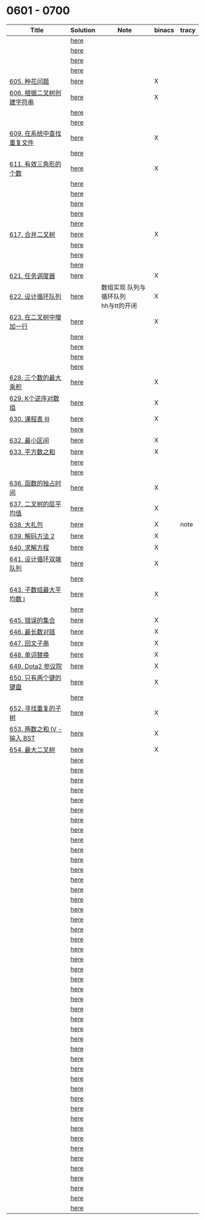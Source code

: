 # 0601 - 0700



| Title                                                        | Solution                 | Note                                    | binacs | tracy |
| ------------------------------------------------------------ | ------------------------ | --------------------------------------- | ------ | ----- |
|                                                              | [here](./0601/README.md) |                                         |        |       |
|                                                              | [here](./0602/README.md) |                                         |        |       |
|                                                              | [here](./0603/README.md) |                                         |        |       |
|                                                              | [here](./0604/README.md) |                                         |        |       |
| [605. 种花问题](https://leetcode-cn.com/problems/can-place-flowers/) | [here](./0605/README.md) |                                         | X      |       |
| [606. 根据二叉树创建字符串](https://leetcode-cn.com/problems/construct-string-from-binary-tree/) | [here](./0606/README.md) |                                         | X      |       |
|                                                              | [here](./0607/README.md) |                                         |        |       |
|                                                              | [here](./0608/README.md) |                                         |        |       |
| [609. 在系统中查找重复文件](https://leetcode-cn.com/problems/find-duplicate-file-in-system/) | [here](./0609/README.md) |                                         | X      |       |
|                                                              | [here](./0610/README.md) |                                         |        |       |
| [611. 有效三角形的个数](https://leetcode-cn.com/problems/valid-triangle-number/) | [here](./0611/README.md) |                                         | X      |       |
|                                                              | [here](./0612/README.md) |                                         |        |       |
|                                                              | [here](./0613/README.md) |                                         |        |       |
|                                                              | [here](./0614/README.md) |                                         |        |       |
|                                                              | [here](./0615/README.md) |                                         |        |       |
|                                                              | [here](./0616/README.md) |                                         |        |       |
| [617. 合并二叉树](https://leetcode-cn.com/problems/merge-two-binary-trees/) | [here](./0617/README.md) |                                         | X      |       |
|                                                              | [here](./0618/README.md) |                                         |        |       |
|                                                              | [here](./0619/README.md) |                                         |        |       |
|                                                              | [here](./0620/README.md) |                                         |        |       |
| [621. 任务调度器](https://leetcode-cn.com/problems/task-scheduler/) | [here](./0621/README.md) |                                         | X      |       |
| [622. 设计循环队列](https://leetcode-cn.com/problems/design-circular-queue/) | [here](./0622/README.md) | 数组实现 队列与循环队列<br>hh与tt的开闭 | X      |       |
| [623. 在二叉树中增加一行](https://leetcode-cn.com/problems/add-one-row-to-tree/) | [here](./0623/README.md) |                                         | X      |       |
|                                                              | [here](./0624/README.md) |                                         |        |       |
|                                                              | [here](./0625/README.md) |                                         |        |       |
|                                                              | [here](./0626/README.md) |                                         |        |       |
|                                                              | [here](./0627/README.md) |                                         |        |       |
| [628. 三个数的最大乘积](https://leetcode-cn.com/problems/maximum-product-of-three-numbers/) | [here](./0628/README.md) |                                         | X      |       |
| [629. K个逆序对数组](https://leetcode-cn.com/problems/k-inverse-pairs-array/) | [here](./0629/README.md) |                                         | X      |       |
| [630. 课程表 III](https://leetcode-cn.com/problems/course-schedule-iii/) | [here](./0630/README.md) |                                         | X      |       |
|                                                              | [here](./0631/README.md) |                                         |        |       |
| [632. 最小区间](https://leetcode-cn.com/problems/smallest-range-covering-elements-from-k-lists/) | [here](./0632/README.md) |                                         | X      |       |
| [633. 平方数之和](https://leetcode-cn.com/problems/sum-of-square-numbers/) | [here](./0633/README.md) |                                         | X      |       |
|                                                              | [here](./0634/README.md) |                                         |        |       |
|                                                              | [here](./0635/README.md) |                                         |        |       |
| [636. 函数的独占时间](https://leetcode-cn.com/problems/exclusive-time-of-functions/) | [here](./0636/README.md) |                                         | X      |       |
| [637. 二叉树的层平均值](https://leetcode-cn.com/problems/average-of-levels-in-binary-tree/) | [here](./0637/README.md) |                                         | X      |       |
| [638. 大礼包](https://leetcode-cn.com/problems/shopping-offers/) | [here](./0638/README.md) |                                         | X      | note  |
| [639. 解码方法 2](https://leetcode-cn.com/problems/decode-ways-ii/) | [here](./0639/README.md) |                                         | X      |       |
| [640. 求解方程](https://leetcode-cn.com/problems/solve-the-equation/) | [here](./0640/README.md) |                                         | X      |       |
| [641. 设计循环双端队列](https://leetcode-cn.com/problems/design-circular-deque/) | [here](./0641/README.md) |                                         | X      |       |
|                                                              | [here](./0642/README.md) |                                         |        |       |
| [643. 子数组最大平均数 I](https://leetcode-cn.com/problems/maximum-average-subarray-i/) | [here](./0643/README.md) |                                         | X      |       |
|                                                              | [here](./0644/README.md) |                                         |        |       |
| [645. 错误的集合](https://leetcode-cn.com/problems/set-mismatch/) | [here](./0645/README.md) |                                         | X      |       |
| [646. 最长数对链](https://leetcode-cn.com/problems/maximum-length-of-pair-chain/) | [here](./0646/README.md) |                                         | X      |       |
| [647. 回文子串](https://leetcode-cn.com/problems/palindromic-substrings/) | [here](./0647/README.md) |                                         | X      |       |
| [648. 单词替换](https://leetcode-cn.com/problems/replace-words/) | [here](./0648/README.md) |                                         | X      |       |
| [649. Dota2 参议院](https://leetcode-cn.com/problems/dota2-senate/) | [here](./0649/README.md) |                                         | X      |       |
| [650. 只有两个键的键盘](https://leetcode-cn.com/problems/2-keys-keyboard/) | [here](./0650/README.md) |                                         | X      |       |
|                                                              | [here](./0651/README.md) |                                         |        |       |
| [652. 寻找重复的子树](https://leetcode-cn.com/problems/find-duplicate-subtrees/) | [here](./0652/README.md) |                                         | X      |       |
| [653. 两数之和 IV - 输入 BST](https://leetcode-cn.com/problems/two-sum-iv-input-is-a-bst/) | [here](./0653/README.md) |                                         | X      |       |
| [654. 最大二叉树](https://leetcode-cn.com/problems/maximum-binary-tree/) | [here](./0654/README.md) |                                         | X      |       |
|                                                              | [here](./0655/README.md) |                                         |        |       |
|                                                              | [here](./0656/README.md) |                                         |        |       |
|                                                              | [here](./0657/README.md) |                                         |        |       |
|                                                              | [here](./0658/README.md) |                                         |        |       |
|                                                              | [here](./0659/README.md) |                                         |        |       |
|                                                              | [here](./0660/README.md) |                                         |        |       |
|                                                              | [here](./0661/README.md) |                                         |        |       |
|                                                              | [here](./0662/README.md) |                                         |        |       |
|                                                              | [here](./0663/README.md) |                                         |        |       |
|                                                              | [here](./0664/README.md) |                                         |        |       |
|                                                              | [here](./0665/README.md) |                                         |        |       |
|                                                              | [here](./0666/README.md) |                                         |        |       |
|                                                              | [here](./0667/README.md) |                                         |        |       |
|                                                              | [here](./0668/README.md) |                                         |        |       |
|                                                              | [here](./0669/README.md) |                                         |        |       |
|                                                              | [here](./0670/README.md) |                                         |        |       |
|                                                              | [here](./0671/README.md) |                                         |        |       |
|                                                              | [here](./0672/README.md) |                                         |        |       |
|                                                              | [here](./0673/README.md) |                                         |        |       |
|                                                              | [here](./0674/README.md) |                                         |        |       |
|                                                              | [here](./0675/README.md) |                                         |        |       |
|                                                              | [here](./0676/README.md) |                                         |        |       |
|                                                              | [here](./0677/README.md) |                                         |        |       |
|                                                              | [here](./0678/README.md) |                                         |        |       |
|                                                              | [here](./0679/README.md) |                                         |        |       |
|                                                              | [here](./0680/README.md) |                                         |        |       |
|                                                              | [here](./0681/README.md) |                                         |        |       |
|                                                              | [here](./0682/README.md) |                                         |        |       |
|                                                              | [here](./0683/README.md) |                                         |        |       |
|                                                              | [here](./0684/README.md) |                                         |        |       |
|                                                              | [here](./0685/README.md) |                                         |        |       |
|                                                              | [here](./0686/README.md) |                                         |        |       |
|                                                              | [here](./0687/README.md) |                                         |        |       |
|                                                              | [here](./0688/README.md) |                                         |        |       |
|                                                              | [here](./0689/README.md) |                                         |        |       |
|                                                              | [here](./0690/README.md) |                                         |        |       |
|                                                              | [here](./0691/README.md) |                                         |        |       |
|                                                              | [here](./0692/README.md) |                                         |        |       |
|                                                              | [here](./0693/README.md) |                                         |        |       |
|                                                              | [here](./0694/README.md) |                                         |        |       |
|                                                              | [here](./0695/README.md) |                                         |        |       |
|                                                              | [here](./0696/README.md) |                                         |        |       |
|                                                              | [here](./0697/README.md) |                                         |        |       |
|                                                              | [here](./0698/README.md) |                                         |        |       |
|                                                              | [here](./0699/README.md) |                                         |        |       |
|                                                              | [here](./0700/README.md) |                                         |        |       |

